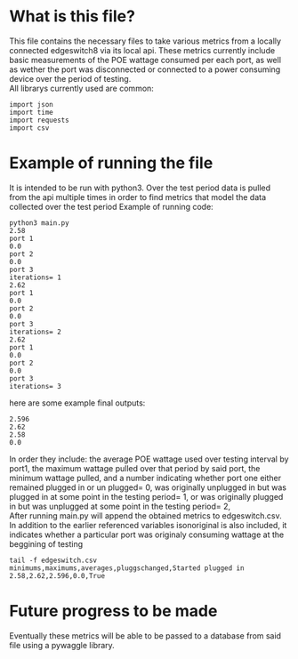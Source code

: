 # What is this file?
This file contains the necessary files to take various metrics from a locally connected edgeswitch8 via its local api. 
These metrics currently include basic measurements of the POE wattage consumed per each port, as well as wether the port was disconnected or connected to a power consuming device over the period of testing.
<br />
All librarys currently used are common:

<!--- 
<br />
![image](https://user-images.githubusercontent.com/106760508/177654319-2e67b8ae-99bf-4d99-a3b0-6765ebd82d01.png)
<br />
--->

```
import json
import time
import requests
import csv
```
# Example of running the file
It is intended to be run with python3. Over the test period data is pulled from the api multiple times in order to find metrics that model the data collected over the test period 
Example of running code: 


<!--- 
<br />
![image](https://user-images.githubusercontent.com/106760508/177652188-d9b7ca2e-2042-4724-879b-64c3bdc0a2e6.png) 
<br />
--->

```
python3 main.py
2.58
port 1
0.0
port 2
0.0
port 3
iterations= 1
2.62
port 1
0.0
port 2
0.0
port 3
iterations= 2
2.62
port 1
0.0
port 2
0.0
port 3
iterations= 3
```
here are some example final outputs: 

<!--- 
<br />
![image](https://user-images.githubusercontent.com/106760508/177652120-ea8f27b4-1b91-4035-aa40-31a8f1212674.png)
<br />
--->


```
2.596
2.62
2.58
0.0
```
In order they include:  the average POE wattage used over testing interval by port1, the maximum wattage pulled over that period by said port, the minimum wattage pulled, and a number indicating whether port one either remained plugged in or un plugged= 0,  was originally unplugged in but was plugged in at some point in the testing period= 1, or was originally plugged in but was unplugged at some point in the testing period= 2,   
After running main.py will append the obtained metrics to edgeswitch.csv. In addition to the earlier referenced variables isonoriginal is also included, it indicates whether a particular port was originaly consuming wattage at the beggining of testing 

<!--- 
<br />
![image](https://user-images.githubusercontent.com/106760508/177653691-be3a7f9d-b02a-409b-b3e0-f0b62adec717.png)
<br />
--->
```
tail -f edgeswitch.csv
minimums,maximums,averages,pluggschanged,Started plugged in
2.58,2.62,2.596,0.0,True
```

# Future progress to be made
Eventually these metrics will be able to be passed to a database from said file using a pywaggle library.
